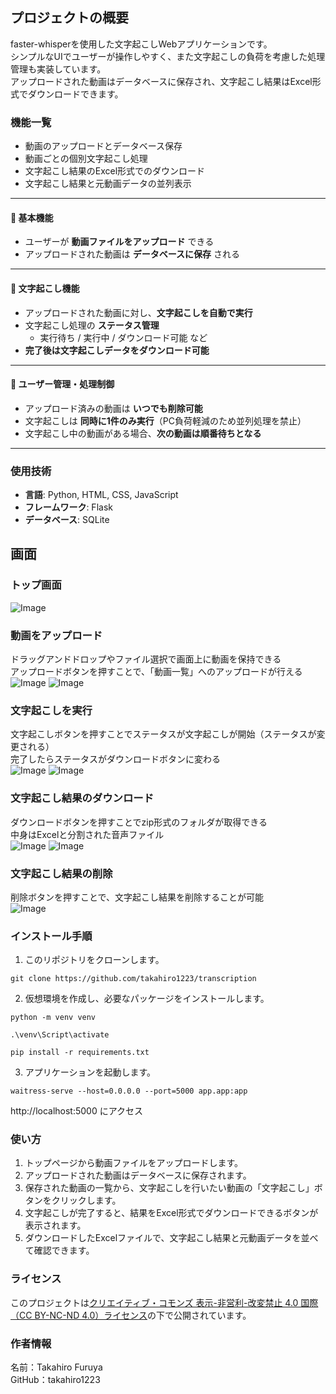 ## プロジェクトの概要
faster-whisperを使用した文字起こしWebアプリケーションです。<br>
シンプルなUIでユーザーが操作しやすく、また文字起こしの負荷を考慮した処理管理も実装しています。<br>
アップロードされた動画はデータベースに保存され、文字起こし結果はExcel形式でダウンロードできます。

### 機能一覧

- 動画のアップロードとデータベース保存
- 動画ごとの個別文字起こし処理
- 文字起こし結果のExcel形式でのダウンロード
- 文字起こし結果と元動画データの並列表示


---

#### 🔹 基本機能
- ユーザーが **動画ファイルをアップロード** できる
- アップロードされた動画は **データベースに保存** される

---

#### 🔹 文字起こし機能
- アップロードされた動画に対し、**文字起こしを自動で実行**
- 文字起こし処理の **ステータス管理**
  - 実行待ち / 実行中 / ダウンロード可能 など
- **完了後は文字起こしデータをダウンロード可能**

---

#### 🔹 ユーザー管理・処理制御
- アップロード済みの動画は **いつでも削除可能**
- 文字起こしは **同時に1件のみ実行**（PC負荷軽減のため並列処理を禁止）
- 文字起こし中の動画がある場合、**次の動画は順番待ちとなる**

---

### 使用技術

- **言語**: Python, HTML, CSS, JavaScript
- **フレームワーク**: Flask
- **データベース**: SQLite

## 画面

### トップ画面
![Image](https://github.com/user-attachments/assets/fbf0e6d6-2ee3-4312-a0df-ad6dafce1b6d)

### 動画をアップロード
ドラッグアンドドロップやファイル選択で画面上に動画を保持できる<br>
アップロードボタンを押すことで、「動画一覧」へのアップロードが行える<br>
![Image](https://github.com/user-attachments/assets/a5f72161-6ea5-4ac4-a2f8-fd9857c64d18)
![Image](https://github.com/user-attachments/assets/2557fa0e-a0ca-4541-9411-bf80cf8a61bf)

### 文字起こしを実行
文字起こしボタンを押すことでステータスが文字起こしが開始（ステータスが変更される）<br>
完了したらステータスがダウンロードボタンに変わる<br>
![Image](https://github.com/user-attachments/assets/1e841d34-b3b4-48e7-a7d9-da55533eec5b)
![Image](https://github.com/user-attachments/assets/db46e5ed-e230-44d7-8bc5-80576244bd85)

### 文字起こし結果のダウンロード
ダウンロードボタンを押すことでzip形式のフォルダが取得できる<br>
中身はExcelと分割された音声ファイル<br>
![Image](https://github.com/user-attachments/assets/fc62b4b3-10f7-4b72-8eba-89cf702289f2)
![Image](https://github.com/user-attachments/assets/6ee7dc17-cc79-4e10-97f0-c02a2d0ab228)

### 文字起こし結果の削除
削除ボタンを押すことで、文字起こし結果を削除することが可能<br>
![Image](https://github.com/user-attachments/assets/fbf0e6d6-2ee3-4312-a0df-ad6dafce1b6d)

### インストール手順

1. このリポジトリをクローンします。
```
git clone https://github.com/takahiro1223/transcription
```

2. 仮想環境を作成し、必要なパッケージをインストールします。
```
python -m venv venv
```
```
.\venv\Script\activate
```
```
pip install -r requirements.txt
```
3. アプリケーションを起動します。
```
waitress-serve --host=0.0.0.0 --port=5000 app.app:app
```
http://localhost:5000 にアクセス

### 使い方

1. トップページから動画ファイルをアップロードします。
2. アップロードされた動画はデータベースに保存されます。
3. 保存された動画の一覧から、文字起こしを行いたい動画の「文字起こし」ボタンをクリックします。
4. 文字起こしが完了すると、結果をExcel形式でダウンロードできるボタンが表示されます。
5. ダウンロードしたExcelファイルで、文字起こし結果と元動画データを並べて確認できます。

### ライセンス

このプロジェクトは[クリエイティブ・コモンズ 表示-非営利-改変禁止 4.0 国際（CC BY-NC-ND 4.0）ライセンス](https://creativecommons.org/licenses/by-nc-nd/4.0/deed.ja)の下で公開されています。

### 作者情報

名前：Takahiro Furuya  
GitHub：takahiro1223
